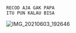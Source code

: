 ```
RECOD AJA GAK PAPA
ITU PUN KALAU BISA
```
![IMG_20210603_192646](https://user-images.githubusercontent.com/80812572/120644563-aca1dd80-c4a1-11eb-8a82-cba4205052d3.jpg)
